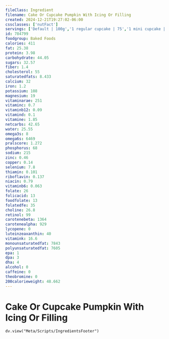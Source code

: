 ```yaml
---
fileClass: Ingredient
filename: Cake Or Cupcake Pumpkin With Icing Or Filling
created: 2024-12-21T19:27:02-06:00
cssclasses: ['nutFact']
servings: ['Default | 100g','1 regular cupcake | 75','1 mini cupcake | 25','1 2-layer cake (8" or 9" dia, approx 4" high) | 1600','1 1-layer cake (8" or 9" dia, approx 2" high) | 800','1 bundt or tube cake | 1323','1 piece (1/12 of 2-layer, 8" or 9" dia) | 133','1 piece (1/10 of 1-layer, 8" or 9" dia) | 80','1 cubic inch | 8','1 cup | 138']
id: 784799
foodgroup: Baked Foods
calories: 411
fat: 25.38
protein: 3.98
carbohydrate: 44.05
sugars: 32.57
fiber: 1.4
cholesterol: 55
saturatedfats: 8.433
calcium: 32
iron: 1.2
potassium: 108
magnesium: 19
vitaminarae: 251
vitaminc: 0.7
vitaminb12: 0.09
vitamind: 0.1
vitamine: 1.85
netcarbs: 42.65
water: 25.55
omega3s: 8
omega6s: 6469
pralscore: 1.272
phosphorus: 68
sodium: 215
zinc: 0.46
copper: 0.14
selenium: 7.8
thiamin: 0.101
riboflavin: 0.137
niacin: 0.79
vitaminb6: 0.063
folate: 26
folicacid: 13
foodfolate: 13
folatedfe: 35
choline: 26.8
retinol: 99
carotenebeta: 1364
carotenealpha: 929
lycopene: 0
luteinzeaxanthin: 40
vitamink: 16.6
monounsaturatedfat: 7843
polyunsaturatedfat: 7605
epa: 1
dpa: 3
dha: 4
alcohol: 0
caffeine: 0
theobromine: 0
200calorieweight: 48.662
---
```


# Cake Or Cupcake Pumpkin With Icing Or Filling

```dataviewjs
dv.view("Meta/Scripts/IngredientsFooter")
```